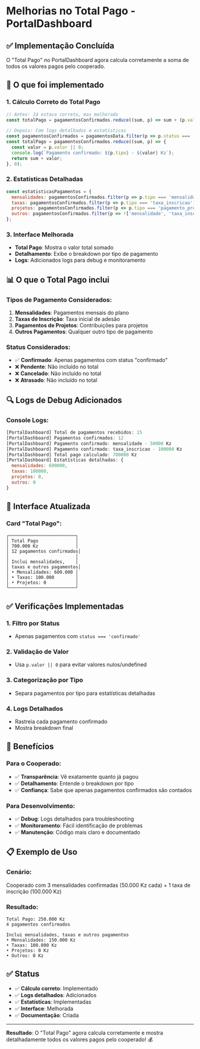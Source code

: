 # Melhorias no Total Pago - PortalDashboard

## ✅ Implementação Concluída

O "Total Pago" no PortalDashboard agora calcula corretamente a soma de todos os valores pagos pelo cooperado.

## 🔧 O que foi implementado

### **1. Cálculo Correto do Total Pago**
```javascript
// Antes: Já estava correto, mas melhorado
const totalPago = pagamentosConfirmados.reduce((sum, p) => sum + (p.valor || 0), 0);

// Depois: Com logs detalhados e estatísticas
const pagamentosConfirmados = pagamentosData.filter(p => p.status === 'confirmado');
const totalPago = pagamentosConfirmados.reduce((sum, p) => {
  const valor = p.valor || 0;
  console.log(`Pagamento confirmado: ${p.tipo} - ${valor} Kz`);
  return sum + valor;
}, 0);
```

### **2. Estatísticas Detalhadas**
```javascript
const estatisticasPagamentos = {
  mensalidades: pagamentosConfirmados.filter(p => p.tipo === 'mensalidade').reduce((sum, p) => sum + (p.valor || 0), 0),
  taxas: pagamentosConfirmados.filter(p => p.tipo === 'taxa_inscricao').reduce((sum, p) => sum + (p.valor || 0), 0),
  projetos: pagamentosConfirmados.filter(p => p.tipo === 'pagamento_projeto').reduce((sum, p) => sum + (p.valor || 0), 0),
  outros: pagamentosConfirmados.filter(p => !['mensalidade', 'taxa_inscricao', 'pagamento_projeto'].includes(p.tipo)).reduce((sum, p) => sum + (p.valor || 0), 0)
};
```

### **3. Interface Melhorada**
- **Total Pago**: Mostra o valor total somado
- **Detalhamento**: Exibe o breakdown por tipo de pagamento
- **Logs**: Adicionados logs para debug e monitoramento

## 📊 O que o Total Pago inclui

### **Tipos de Pagamento Considerados:**
1. **Mensalidades**: Pagamentos mensais do plano
2. **Taxas de Inscrição**: Taxa inicial de adesão
3. **Pagamentos de Projetos**: Contribuições para projetos
4. **Outros Pagamentos**: Qualquer outro tipo de pagamento

### **Status Considerados:**
- ✅ **Confirmado**: Apenas pagamentos com status "confirmado"
- ❌ **Pendente**: Não incluído no total
- ❌ **Cancelado**: Não incluído no total
- ❌ **Atrasado**: Não incluído no total

## 🔍 Logs de Debug Adicionados

### **Console Logs:**
```javascript
[PortalDashboard] Total de pagamentos recebidos: 15
[PortalDashboard] Pagamentos confirmados: 12
[PortalDashboard] Pagamento confirmado: mensalidade - 50000 Kz
[PortalDashboard] Pagamento confirmado: taxa_inscricao - 100000 Kz
[PortalDashboard] Total pago calculado: 700000 Kz
[PortalDashboard] Estatísticas detalhadas: {
  mensalidades: 600000,
  taxas: 100000,
  projetos: 0,
  outros: 0
}
```

## 📱 Interface Atualizada

### **Card "Total Pago":**
```
┌─────────────────────────┐
│ Total Pago              │
│ 700.000 Kz              │
│ 12 pagamentos confirmados│
│                         │
│ Inclui mensalidades,    │
│ taxas e outros pagamentos│
│ • Mensalidades: 600.000 │
│ • Taxas: 100.000        │
│ • Projetos: 0           │
└─────────────────────────┘
```

## ✅ Verificações Implementadas

### **1. Filtro por Status**
- Apenas pagamentos com `status === 'confirmado'`

### **2. Validação de Valor**
- Usa `p.valor || 0` para evitar valores nulos/undefined

### **3. Categorização por Tipo**
- Separa pagamentos por tipo para estatísticas detalhadas

### **4. Logs Detalhados**
- Rastreia cada pagamento confirmado
- Mostra breakdown final

## 🚀 Benefícios

### **Para o Cooperado:**
- ✅ **Transparência**: Vê exatamente quanto já pagou
- ✅ **Detalhamento**: Entende o breakdown por tipo
- ✅ **Confiança**: Sabe que apenas pagamentos confirmados são contados

### **Para Desenvolvimento:**
- ✅ **Debug**: Logs detalhados para troubleshooting
- ✅ **Monitoramento**: Fácil identificação de problemas
- ✅ **Manutenção**: Código mais claro e documentado

## 📋 Exemplo de Uso

### **Cenário:**
Cooperado com 3 mensalidades confirmadas (50.000 Kz cada) + 1 taxa de inscrição (100.000 Kz)

### **Resultado:**
```
Total Pago: 250.000 Kz
4 pagamentos confirmados

Inclui mensalidades, taxas e outros pagamentos
• Mensalidades: 150.000 Kz
• Taxas: 100.000 Kz
• Projetos: 0 Kz
• Outros: 0 Kz
```

## ✅ Status

- ✅ **Cálculo correto**: Implementado
- ✅ **Logs detalhados**: Adicionados
- ✅ **Estatísticas**: Implementadas
- ✅ **Interface**: Melhorada
- ✅ **Documentação**: Criada

---

**Resultado**: O "Total Pago" agora calcula corretamente e mostra detalhadamente todos os valores pagos pelo cooperado! 💰 